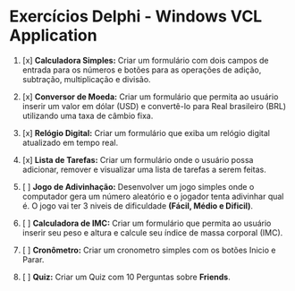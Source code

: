 # Exercícios Delphi - Windows VCL Application

1. [x] **Calculadora Simples:** Criar um formulário com dois campos de entrada para os números e botões para as operações de adição, subtração, multiplicação e divisão.

2. [x] **Conversor de Moeda:** Criar um formulário que permita ao usuário inserir um valor em dólar (USD) e convertê-lo para Real brasileiro (BRL) utilizando uma taxa de câmbio fixa.

3. [x]  **Relógio Digital:** Criar um formulário que exiba um relógio digital atualizado em tempo real.

4. [x] **Lista de Tarefas:** Criar um formulário onde o usuário possa adicionar, remover e visualizar uma lista de tarefas a serem feitas.

5. [ ] **Jogo de Adivinhação:** Desenvolver um jogo simples onde o computador gera um número aleatório e o jogador tenta adivinhar qual é. O jogo vai ter 3 niveis de dificuldade **(Fácil, Médio e Dificil)**.

6. [ ] **Calculadora de IMC:** Criar um formulário que permita ao usuário inserir seu peso e altura e calcule seu índice de massa corporal (IMC).

7. [ ] **Cronômetro:** Criar um cronometro simples com os botões Inicio e Parar.

8. [ ] **Quiz:** Criar um Quiz com 10 Perguntas sobre **Friends**.
